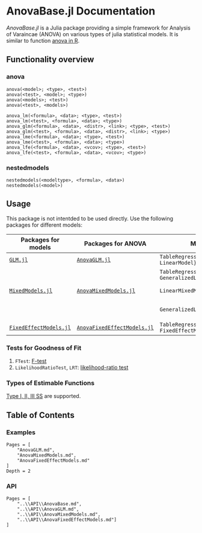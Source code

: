 # AnovaBase.jl Documentation

*AnovaBase.jl* is a Julia package providing a simple framework for Analysis of Varaincae (ANOVA) on various types of julia statistical models.
It is similar to function [anova in R](https://www.rdocumentation.org/packages/stats/versions/3.6.2/topics/anova).

## Functionality overview
### anova
```
anova(<model>; <type>, <test>)
anova(<test>, <model>; <type>)
anova(<models>; <test>)
anova(<test>, <models>)

anova_lm(<formula>, <data>; <type>, <test>)
anova_lm(<test>, <formula>, <data>; <type>)
anova_glm(<formula>, <data>, <distr>, <link>; <type>, <test>)
anova_glm(<test>, <formula>, <data>, <distr>, <link>; <type>)
anova_lme(<formula>, <data>; <type>, <test>)
anova_lme(<test>, <formula>, <data>; <type>)
anova_lfe(<formula>, <data>, <vcov>; <type>, <test>)
anova_lfe(<test>, <formula>, <data>, <vcov>; <type>)
```
### nestedmodels
```
nestedmodels(<modeltype>, <formula>, <data>)
nestedmodels(<model>)
```
## Usage
This package is not intentded to be used directly.
Use the following packages for different models:

|Packages for models|Packages for ANOVA|Models|Fited by|
|-------------------|------------------|------|--------|
|[`GLM.jl`](https://juliastats.org/GLM.jl/stable/)|[`AnovaGLM.jl`](https://yufongpeng.github.io/AnovaGLM.jl)|`TableRegressionModel{<: LinearModel}`|`GLM.lm` or `fit(LinearModel, ...)`|
|||`TableRegressionModel{<: GeneralizedLinearModel}`|`GLM.glm` or `fit(GeneralizedLinearModel, ...)`|
|[`MixedModels.jl`](https://juliastats.org/MixedModels.jl/stable/)|[`AnovaMixedModels.jl`](https://yufongpeng.github.io/AnovaMixedModels.jl)|`LinearMixedModel`|`AnovaMixedModels.lme` or `fit(LinearMixedModel, ...)`|
|||`GeneralizedLinearMixedModel`|`AnovaGLM.glme` or `fit(GeneralizedLinearMixedModel, ...)`|
|[`FixedEffectModels.jl`](https://github.com/FixedEffects/FixedEffectModels.jl)|[`AnovaFixedEffectModels.jl`](https://yufongpeng.github.io/AnovaFixedEffectModels.jl)|`TableRegressionModel{<: FixedEffectModel}`|`AnovaFixedEffectModels.lfe`|

### Tests for Goodness of Fit
1. `FTest`: [F-test](https://en.wikipedia.org/wiki/F-test)
2. `LikelihoodRatioTest`, `LRT`: [likelihood-ratio test](https://en.wikipedia.org/wiki/Likelihood-ratio_test)

### Types of Estimable Functions
[Type I, II, III SS](https://documentation.sas.com/doc/en/pgmsascdc/9.4_3.3/statug/statug_introglmest_sect001.htm)  are supported. 

## Table of Contents
### Examples
```@contents
Pages = [
    "AnovaGLM.md",
    "AnovaMixedModels.md",
    "AnovaFixedEffectModels.md"
]
Depth = 2
```
### API
```@contents
Pages = [
    "..\\API\\AnovaBase.md", 
    "..\\API\\AnovaGLM.md",
    "..\\API\\AnovaMixedModels.md",
    "..\\API\\AnovaFixedEffectModels.md"]
]
```